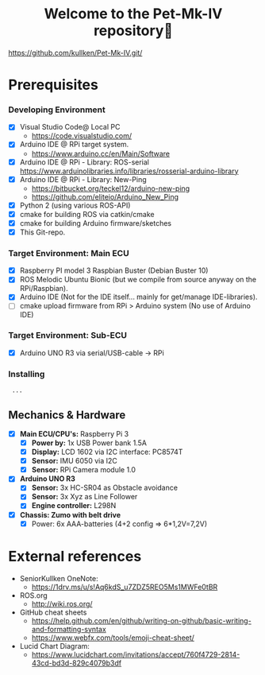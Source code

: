 <h1 align="center">Welcome to the Pet-Mk-IV repository👋</h1>

 https://github.com/kullken/Pet-Mk-IV.git/



# Prerequisites
### Developing Environment
 - [X] Visual Studio Code@ Local PC
   - https://code.visualstudio.com/
 - [X] Arduino IDE @ RPi target system.
   - https://www.arduino.cc/en/Main/Software
 - [X] Arduino IDE @ RPi - Library: ROS-serial
   https://www.arduinolibraries.info/libraries/rosserial-arduino-library
 - [X] Arduino IDE @ RPi - Library: New-Ping 
   - https://bitbucket.org/teckel12/arduino-new-ping
   - https://github.com/eliteio/Arduino_New_Ping
 - [X] Python 2 (using various ROS-API)
 - [X] cmake for building ROS via catkin/cmake
 - [X] cmake for building Arduino firmware/sketches
 - [X] This Git-repo.
 
### Target Environment: Main ECU
 - [x] Raspberry PI model 3
       Raspbian Buster (Debian Buster 10)
 - [X] ROS Melodic Ubuntu Bionic (but we compile from source anyway on the RPi/Raspbian).
 - [X] Arduino IDE (Not for the IDE itself... mainly for get/manage IDE-libraries).
 - [ ] cmake upload firmware from RPi > Arduino system  (No use of Arduino IDE)
 
### Target Environment: Sub-ECU
 - [X] Arduino UNO R3 via serial/USB-cable -> RPi

### Installing
     ...

## Mechanics & Hardware
- [X] **Main ECU/CPU's:** Raspberry Pi 3
  - [X] **Power by:** 1x USB Power bank 1.5A
  - [x] **Display:** LCD 1602 via I2C interface: PC8574T
  - [x] **Sensor:** IMU 6050 via I2C
  - [x] **Sensor:** RPi Camera module 1.0
- [X] **Arduino UNO R3**
  - [x] **Sensor:** 3x HC-SR04 as Obstacle avoidance
  - [x] **Sensor:** 3x Xyz as Line Follower
  - [x] **Engine controller:** L298N
- [X] **Chassis: Zumo with belt drive**
  - [x] Power: 6x AAA-batteries (4+2 config => 6*1,2V=7,2V)

# External references
- SeniorKullken OneNote:
  - https://1drv.ms/u/s!Aq6kdS_u7ZDZ5REO5Ms1MWFe0tBR
- ROS.org
  - http://wiki.ros.org/
- GitHub cheat sheets
  - https://help.github.com/en/github/writing-on-github/basic-writing-and-formatting-syntax
  - https://www.webfx.com/tools/emoji-cheat-sheet/
- Lucid Chart Diagram:
  - https://www.lucidchart.com/invitations/accept/760f4729-2814-43cd-bd3d-829c4079b3df
